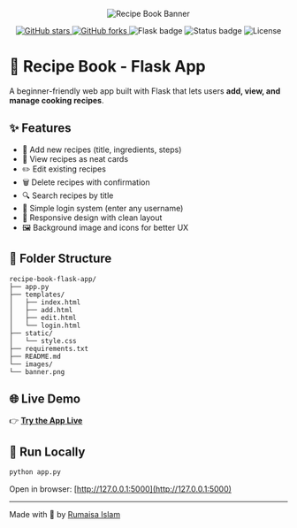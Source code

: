 <p align="center">
  <img src="images/banner.png" alt="Recipe Book Banner" />
</p>

<p align="center">
  <a href="https://github.com/Rumaisas-islam/recipe-book-flask-app">
    <img src="https://img.shields.io/github/stars/Rumaisas-islam/recipe-book-flask-app?style=social" alt="GitHub stars">
  </a>
  <a href="https://github.com/Rumaisas-islam/recipe-book-flask-app/fork">
    <img src="https://img.shields.io/github/forks/Rumaisas-islam/recipe-book-flask-app?style=social" alt="GitHub forks">
  </a>
  <img src="https://img.shields.io/badge/Made%20with-Flask-blue" alt="Flask badge">
  <img src="https://img.shields.io/badge/Status-Complete-brightgreen" alt="Status badge">
  <img src="https://img.shields.io/github/license/Rumaisas-islam/recipe-book-flask-app" alt="License">
</p>

# 🧾 Recipe Book - Flask App
A beginner-friendly web app built with Flask that lets users **add, view, and manage cooking recipes**.

## ✨ Features

- 📝 Add new recipes (title, ingredients, steps)
- 📖 View recipes as neat cards
- ✏️ Edit existing recipes
- 🗑️ Delete recipes with confirmation
- 🔍 Search recipes by title
- 🔐 Simple login system (enter any username)
- 📱 Responsive design with clean layout
- 🖼️ Background image and icons for better UX

## 📁 Folder Structure

```
recipe-book-flask-app/
├── app.py
├── templates/
│   ├── index.html
│   ├── add.html
│   ├── edit.html
│   └── login.html
├── static/
│   └── style.css
├── requirements.txt
├── README.md
└── images/
└── banner.png

```

## 🌐 Live Demo

👉 [**Try the App Live**](https://2f28968c-0391-49f1-9bae-aacaa6870c74-00-2twh17b91y2fc.sisko.replit.dev/)

## 🚀 Run Locally

```bash
python app.py
```

Open in browser: [http://127.0.0.1:5000](http://127.0.0.1:5000)

---
Made with 💚 by [Rumaisa Islam](https://github.com/Rumaisas-islam)
